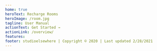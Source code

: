 ```yaml
---
home: true
heroText: Recharge Rooms
heroImage: /room.jpg
tagline: User Manual
actionText: Get Started →
actionLink: /overview/
features:
footer: studioelsewhere | Copyright © 2020 | Last updated 2/28/2021
---
```


